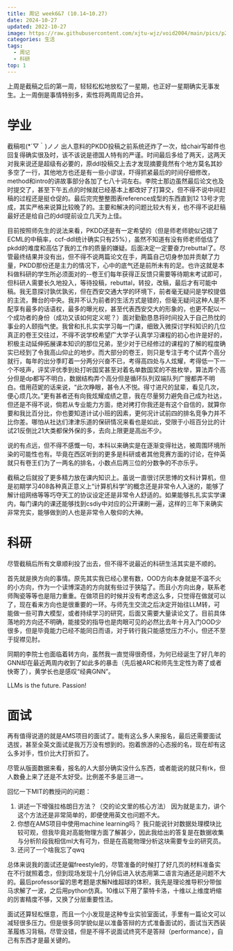```yaml
---
title: 周记 week6&7 (10.14~10.27)
date: 2024-10-27
updated: 2022-10-27
image: https://raw.githubusercontent.com/xjtu-wjz/void2004/main/pics/p2.webp
categories: 生活
tags:
  - 周记
  - 科研
top: 1
---
```


上周是截稿之后的第一周，轻轻松松地放松了一星期，也正好一星期确实无事发生。上一周倒是事情特别多，索性将两周周记合并。

# 学业
截稿啦(*´▽｀)ノノ 出人意料的PKDD投稿之前系统还炸了一次，给chair写邮件也回复得确实很及时，该不该说是德国人特有的严谨。时间最后多给了两天，这两天对我来说还是超级有必要的，原ddl投稿交上去才发现摘要竟然有个地方莫名其妙多空了一行，其他地方也还是有一些小谬误，吓得抓紧最后的时间仔细修改，method和intro的讲故事部分各加了七八十词左右。李院士那边虽然最后论文也及时提交了，甚至下午五点的时候就已经基本上都改好了打算交，但不得不说中间赶稿的过程还是挺仓促的。最后完完整整图表reference成型的东西直到12 13号才完成，其实严格来说算比较晚了的。主要和解决的问题比较大有关，也不得不说赶稿最好还是给自己的ddl提前设立几天为上佳。

目前按照师先生的说法来看，PKDD还是有一定希望的（但是师老师貌似记错了ECML的中稿率，ccf-ddl统计确实只有25%），虽然不知道有没有师老师低估了pkdd的难度和高估了我的工作的质量的嫌疑。后面决定一定要奋力rebuttal了。尽管最终结果并没有出，但不得不说两篇论文在手，两篇自己切身参加并贡献了力量，PKDD那份还是主力的情况下，心中的底气还是前所未有的足。也许这就是本科做科研的学生所必须面对的--卷王们每年获得正反馈只需要等待期末考试即可，但科研人需要长久地投入，等待投稿，rebuttal，转投，改稿，最后才有可能中稿。我无意探讨孰优孰劣，但在西安交通大学的环境下，前者毫无疑问是学校提倡的主流，舞台的中央。我并不认为前者的生活方式是错的，但毫无疑问这种人是不配享有最多的话语权，最多的曝光权，甚至代表西安交大的形象的，也更不配以一个成功者的身份（成功又该如何定义呢？）面对勤勤恳恳将时间投入于自己热忱的事业的人颐指气使。我曾和扎扎实实学习每一门课，细致入微探讨学科知识的几位真正的卷王交往过，不得不说学校希望广大学子认真学习课程的初心也许是好的，积极主动延伸拓展课本知识的那位兄弟，至少对于已经修过的课程的了解的程度确实已经到了令我高山仰止的地步。而大部分的卷王，则只是专注于考个试弄个高分就行，每年的出分季盯着一分两分兴奋不已，考得高四处与人炫耀，考得低一下一个不吱声，评奖评优季到处打听国奖甚至对着名单数国奖的不胜枚举，算法弄个高分但是dp都写不明白，数据结构弄个高分但是循环队列双端队列广搜都弄不明白。借用菈妮的话来说，“此次睁眼，甚令人不悦。得寸进尺的鼠辈，看见几次，便心烦几次。”更有甚者还有向我炫耀成绩之意，我在尽量努力避免自己成为社达，但还是不得不说，倘若从专业能力方面，绝对拷打你我还是有这个自信的，就算你要和我比百分比，你也要知道计试小班的因素，更何况计试前四的排名竞争力并不比你差。哪怕从社达们津津乐道的保研情况来看也是如此，受限于小班百分比的计试21反倒比21大类都保外保的多，去向上限更是高出不少。

说的有点远，但不得不感慨一句，本科以来确实是在逐渐变得社达，被周围环境所染的可能性也有。毕竟在西区听到的更多是科研或者其他竞赛方面的讨论，在仲英就只有卷王们为了一两名的排名，小数点后两三位的分数争的不亦乐乎。

截稿之后就投了更多精力放在课内知识上。虽说一直很讨厌思博的文科计算机，但是初期学习408各种真正意义上“计算机科学”的概念还是非常令人入迷的，能够了解计组网络等等巧夺天工的协议设定还是非常令人舒适的。如果能够扎扎实实学课内，每门课内的课还能够找到csdiy中对应的公开课刷一遍，这样的三年下来确实非常充实，能够做到的人也是非常令人敬仰的大神。

# 科研
尽管截稿后所有文章顺利投了出去，但不得不说最近的科研生活其实是不顺的。

首先就是换方向的事情。原先其实我已经心里有数，OOD方向本身就是不温不火的小方向，作为一个读博深造的方向就有些过于狭隘了。而且小方向出身，联系老师陶瓷等等也是阻力重重。在做项目的时候并没有考虑这么多，只觉得在做就可以了，现在看来方向也是很重要的一环。与师先生交流之后决定开始往LLM转，可能做一些可靠大模型，或者持续学习的研究，后面又需要大量读论文了。目前具体落地的方向还不明确，能接受的指导也是肉眼可见的必然比去年十月入门OOD少很多，但是毕竟能力已经不能同日而语，对于转行我只能感觉压力不小，但还不至于捉襟见肘。

同期的李院士也面临着转方向，虽然我一直觉得很奇怪，为何已经诞生了好几年的GNN却在最近两周内收到了如此多的暴击（先后被ARC和师先生定性为寄了或者快寄了），黄学长也是感叹“经典GNN”。

LLMs is the future. Passion!

# 面试
再有值得说道的就是AMS项目的面试了。能有这么多人来报名，最后还需要面试选拔，甚至全英文面试是我万万没有想到的。抱着旅游的心态报的名，现在却有这么多对手，性价比大打折扣了。

尽管从版面数据来看，报名的人大部分确实没什么东西，或者能说的就只有rk，但人数叠上来了还是不太好受。比例差不多是三进一。

回忆一下MIT的教授问的问题：
1. 讲述一下增强拉格朗日方法？（交的论文里的核心方法）
因为就是主力，讲个这个方法还是非常简单的，即便使用英文也问题不大。
2. 你想在AMS项目中使用machine learning吗？
我只能说针对数据处理模块比较可观，但我毕竟对高能物理方面了解甚少，因此我给出的答复是在数据收集与分析阶段我相信ml大有可为，但是在高能物理分析这块需要专业的研究员。
3. 还问了一个啥我忘了qwq

总体来说我的面试还是偏freestyle的，尽管准备的时候打了好几页的材料准备实在不行就照着念，但到现场发现十几分钟后进入状态用第二语言沟通还是问题不大的。最后professor留的思考题是求解N维超球的体积，我先是理论推导积分带伽马求解了一波，之后用python仿真。10维以下用了蒙特卡洛，十维以上维度坍缩的厉害精度不够，又换了分层重要性法。

面试还算轻松惬意，而且一个小发现是这种专业实验室面试，手里有一篇论文可以减轻很多压力。但是很多同学貌似是以准备答辩的方式准备面试的，面试当天西装革履练习背稿，尽管没错，但是不得不说面试终究不是答辩（performance），自己有东西才是最关键的。